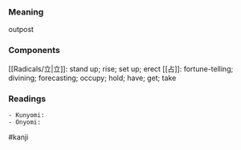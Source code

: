 ### Meaning

outpost

### Components

[[Radicals/立|立]]: stand up; rise; set up; erect [[占]]: fortune-telling; divining; forecasting; occupy; hold; have; get; take

### Readings

```
- Kunyomi: 
- Onyomi: 
```

#kanji